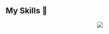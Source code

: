 ## My Skills 👋

<p align="center">
  <a href="https://skillicons.dev">
    <img src="https://skillicons.dev/icons?i=tailwind,figma,xd,supabase,sqlite,react,nextjs,prisma,postgres,ps,ai,linux,html,css,js,git,express" />
  </a>
</p>
